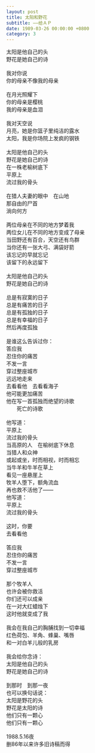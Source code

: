```yaml
---
layout: post
title: 太阳和野花
subtitle: ——给ＡＰ
date: 1989-03-26 00:00:00 +0800
category: 3
---
```


太阳是他自己的头<br>
野花是她自己的诗<br>
<br>
我对你说<br>
你的母亲不像我的母亲<br>
<br>
在月光照耀下<br>
你的母亲是樱桃<br>
我的母亲是血泪<br>
<br>
我对天空说<br>
月亮，她是你篮子里纯洁的露水<br>
太阳，我是你场院上发疯的钢铁<br>
<br>
太阳是他自己的头<br>
野花是她自己的诗<br>
在一株老榆树底下<br>
平原上<br>
流过我的骨头<br>
<br>
在猎人夫妻的眼中　在山地<br>
那自由的尸首<br>
淌向何方<br>
<br>
两位母亲在不同的地方梦着我<br>
两位女儿在不同的地方变成了母亲<br>
当田野还有百合，天空还有鸟群<br>
当你还有一张大弓、满袋好箭<br>
该忘记的早就忘记<br>
该留下的永远留下<br>
<br>
太阳是他自己的头<br>
野花是她自己的诗<br>
<br>
总是有寂寞的日子<br>
总是有痛苦的日子<br>
总是有孤独的日子<br>
总是有幸福的日子<br>
然后再度孤独<br>
<br>
是谁这么告诉过你：<br>
答应我<br>
忍住你的痛苦<br>
不发一言<br>
穿过整座城市<br>
远远地走来<br>
去看看他　去看看海子<br>
他可能更加痛苦<br>
他在写一首孤独而绝望的诗歌<br>
　　死亡的诗歌<br>
<br>
他写道：<br>
平原上<br>
流过我的骨头<br>
当高原的人　在榆树底下休息<br>
当猎人和众神<br>
或起或坐，时而相视，时而相忘<br>
当牛羊和牛羊在草上<br>
看见一座悬崖上<br>
牧羊人堕下，额角流血<br>
再也救不活他了——<br>
他写道：<br>
平原上<br>
流过我的骨头<br>
<br>
这时，你要<br>
去看看他<br>
<br>
答应我<br>
忍住你的痛苦<br>
不发一言<br>
穿过整座城市<br>
<br>
那个牧羊人<br>
也许会被你救活<br>
你们还可以成亲<br>
在一对大红蜡烛下<br>
这时他就变成了我<br>
<br>
我会在我自己的胸脯找到一切幸福<br>
红色荷包、羊角、蜂巢、嘴唇<br>
和一对白羊儿般的乳房<br>
<br>
我会给你念诗：<br>
太阳是他自己的头<br>
野花是她自己的诗<br>
<br>
到那时　到那一夜<br>
也可以换句话说：<br>
太阳是野花的头<br>
野花是太阳的诗<br>
他们只有一颗心<br>
他们只有一颗心<br>
<br>
1988.5.16夜<br>
删86年以来许多旧诗稿而得